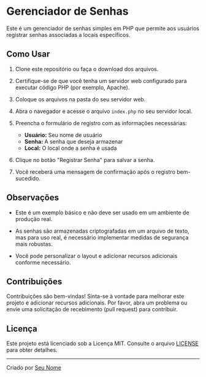 # Gerenciador de Senhas

Este é um gerenciador de senhas simples em PHP que permite aos usuários registrar senhas associadas a locais específicos.

## Como Usar

1. Clone este repositório ou faça o download dos arquivos.

2. Certifique-se de que você tenha um servidor web configurado para executar código PHP (por exemplo, Apache).

3. Coloque os arquivos na pasta do seu servidor web.

4. Abra o navegador e acesse o arquivo `index.php` no seu servidor local.

5. Preencha o formulário de registro com as informações necessárias:
   - **Usuário:** Seu nome de usuário
   - **Senha:** A senha que deseja armazenar
   - **Local:** O local onde a senha é usada

6. Clique no botão "Registrar Senha" para salvar a senha.

7. Você receberá uma mensagem de confirmação após o registro bem-sucedido.

## Observações

- Este é um exemplo básico e não deve ser usado em um ambiente de produção real.

- As senhas são armazenadas criptografadas em um arquivo de texto, mas para uso real, é necessário implementar medidas de segurança mais robustas.

- Você pode personalizar o layout e adicionar recursos adicionais conforme necessário.

## Contribuições

Contribuições são bem-vindas! Sinta-se à vontade para melhorar este projeto e adicionar recursos adicionais. Por favor, abra um problema ou envie uma solicitação de recebimento (pull request) para contribuir.

## Licença

Este projeto está licenciado sob a Licença MIT. Consulte o arquivo [LICENSE](LICENSE) para obter detalhes.

---
Criado por [Seu Nome](https://github.com/seu-nome)
